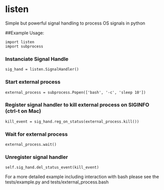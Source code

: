 listen
======

Simple but powerful signal handling to process OS signals in python

##Example Usage:

    import listen
    import subprocess

### Instanciate Signal Handle
    sig_hand = listen.SignalHandler()

### Start external process
    external_process = subprocess.Popen(['bash', '-c', 'sleep 10'])

### Register signal handler to kill external process on SIGINFO (ctrl-t on Mac)
    kill_event = sig_hand.reg_on_status(external_process.kill())

### Wait for external process
    external_process.wait()

### Unregister signal handler
    self.sig_hand.del_status_event(kill_event)


For a more detailed example including interaction with bash please see
the tests/example.py and tests/external_process.bash
